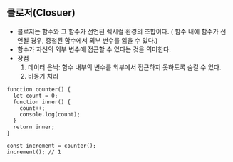 ## 클로저(Closuer)
* 클로저는 함수와 그 함수가 선언된 렉시컬 환경의 조합이다.
  ( 함수 내에 함수가 선언될 경우, 중첩된 함수에서 외부 변수를 읽을 수 있다.)
* 함수가 자신의 외부 변수에 접근할 수 있다는 것을 의미한다.
* 장점
  1. 데이터 은닉: 함수 내부의 변수를 외부에서 접근하지 못하도록 숨길 수 있다.
  2. 비동기 처리

```
function counter() {
  let count = 0;
  function inner() {
    count++;
    console.log(count);
  }
  return inner;
}

const increment = counter();
increment(); // 1
```
